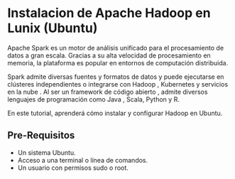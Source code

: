 # Instalacion de Apache Hadoop en Lunix (Ubuntu)

Apache Spark es un motor de análisis unificado para el procesamiento de datos a gran escala. Gracias a su alta velocidad de procesamiento en memoria, la plataforma es popular en entornos de computación distribuida.

Spark admite diversas fuentes y formatos de datos y puede ejecutarse en clústeres independientes o integrarse con Hadoop , Kubernetes y servicios en la nube . Al ser un framework de código abierto , admite diversos lenguajes de programación como Java , Scala, Python y R.

En este tutorial, aprenderá cómo instalar y configurar Hadoop en Ubuntu.

## Pre-Requisitos

- Un sistema Ubuntu.
- Acceso a una terminal o línea de comandos.
- Un usuario con permisos sudo o root.
